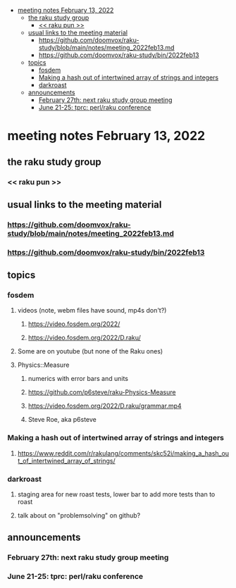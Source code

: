 - [meeting notes February 13, 2022](#orgde146e5)
  - [the raku study group](#orgd192f2d)
    - [<< raku pun >>](#orgc4cd7a5)
  - [usual links to the meeting material](#orgf0723c7)
    - [<https://github.com/doomvox/raku-study/blob/main/notes/meeting_2022feb13.md>](#orgeaac5b1)
    - [<https://github.com/doomvox/raku-study/bin/2022feb13>](#org85e66b3)
  - [topics](#org0f31344)
    - [fosdem](#org59016ca)
    - [Making a hash out of intertwined array of strings and integers](#orga36724b)
    - [darkroast](#orgfbf1fa3)
  - [announcements](#orgf89a522)
    - [February 27th: next raku study group meeting](#orga9c7edc)
    - [June 21-25: tprc: perl/raku conference](#org33d56bf)


<a id="orgde146e5"></a>

# meeting notes February 13, 2022


<a id="orgd192f2d"></a>

## the raku study group


<a id="orgc4cd7a5"></a>

### << raku pun >>


<a id="orgf0723c7"></a>

## usual links to the meeting material


<a id="orgeaac5b1"></a>

### <https://github.com/doomvox/raku-study/blob/main/notes/meeting_2022feb13.md>


<a id="org85e66b3"></a>

### <https://github.com/doomvox/raku-study/bin/2022feb13>


<a id="org0f31344"></a>

## topics


<a id="org59016ca"></a>

### fosdem

1.  videos (note, webm files have sound, mp4s don't?)

    1.  <https://video.fosdem.org/2022/>
    
    2.  <https://video.fosdem.org/2022/D.raku/>

2.  Some are on youtube (but none of the Raku ones)

3.  Physics::Measure

    1.  numerics with error bars and units
    
    2.  <https://github.com/p6steve/raku-Physics-Measure>
    
    3.  <https://video.fosdem.org/2022/D.raku/grammar.mp4>
    
    4.  Steve Roe, aka p6steve


<a id="orga36724b"></a>

### Making a hash out of intertwined array of strings and integers

1.  <https://www.reddit.com/r/rakulang/comments/skc52i/making_a_hash_out_of_intertwined_array_of_strings/>


<a id="orgfbf1fa3"></a>

### darkroast

1.  staging area for new roast tests, lower bar to add more tests than to roast

2.  talk about on "problemsolving" on github?


<a id="orgf89a522"></a>

## announcements


<a id="orga9c7edc"></a>

### February 27th: next raku study group meeting


<a id="org33d56bf"></a>

### June 21-25: tprc: perl/raku conference
